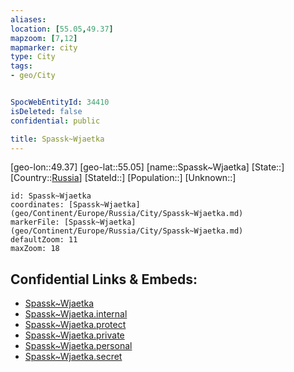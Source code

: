 ```yaml
---
aliases: 
location: [55.05,49.37]
mapzoom: [7,12] 
mapmarker: city 
type: City
tags:
- geo/City


SpocWebEntityId: 34410
isDeleted: false
confidential: public

title: Spassk~Wjaetka
---
```

[geo-lon::49.37]
[geo-lat::55.05]
[name::Spassk~Wjaetka]
[State::]
[Country::[Russia](geo/Continent/Europe/Russia.md)]
[StateId::]
[Population::]
[Unknown::]


```leaflet
id: Spassk~Wjaetka
coordinates: [Spassk~Wjaetka](geo/Continent/Europe/Russia/City/Spassk~Wjaetka.md)
markerFile: [Spassk~Wjaetka](geo/Continent/Europe/Russia/City/Spassk~Wjaetka.md)
defaultZoom: 11 
maxZoom: 18
```


## Confidential Links & Embeds: 
- [Spassk~Wjaetka](../../../../../../_public/geo/Continent/Europe/Russia/City/Spassk~Wjaetka.md) 
- [Spassk~Wjaetka.internal](../../../../../../_internal/geo/Continent/Europe/Russia/City/Spassk~Wjaetka.internal.md) 
- [Spassk~Wjaetka.protect](../../../../../../_protect/geo/Continent/Europe/Russia/City/Spassk~Wjaetka.protect.md) 
- [Spassk~Wjaetka.private](../../../../../../_private/geo/Continent/Europe/Russia/City/Spassk~Wjaetka.private.md) 
- [Spassk~Wjaetka.personal](../../../../../../_personal/geo/Continent/Europe/Russia/City/Spassk~Wjaetka.personal.md) 
- [Spassk~Wjaetka.secret](../../../../../../_secret/geo/Continent/Europe/Russia/City/Spassk~Wjaetka.secret.md) 
